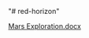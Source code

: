 "# red-horizon" 


[Mars Exploration.docx](https://github.com/user-attachments/files/19395868/Mars.Exploration.docx)
